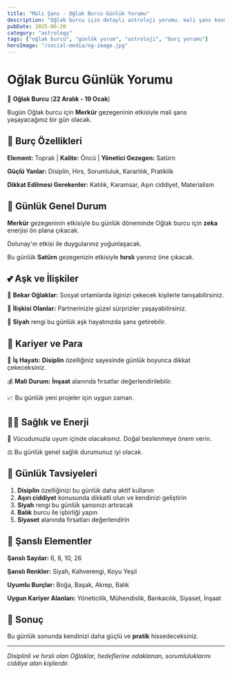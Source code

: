 ```yaml
---
title: "Mali Şans - Oğlak Burcu Günlük Yorumu"
description: "Oğlak burcu için detaylı astroloji yorumu. mali şans konusunda rehberlik."
pubDate: 2025-06-20
category: "astrology"
tags: ["oğlak burcu", "günlük yorum", "astroloji", "burç yorumu"]
heroImage: "/social-media/og-image.jpg"
---
```


# Oğlak Burcu Günlük Yorumu

🐐 **Oğlak Burcu** (**22 Aralık - 19 Ocak**)

Bugün Oğlak burcu için **Merkür** gezegeninin etkisiyle mali şans yaşayacağınız bir gün olacak.

## 🌟 Burç Özellikleri

**Element:** Toprak | **Kalite:** Öncü | **Yönetici Gezegen:** Satürn

**Güçlü Yanlar:** Disiplin, Hırs, Sorumluluk, Kararlılık, Pratiklik

**Dikkat Edilmesi Gerekenler:** Katılık, Karamsar, Aşırı ciddiyet, Materialism

## 💫 Günlük Genel Durum

**Merkür** gezegeninin etkisiyle bu günlük döneminde Oğlak burcu için **zeka** enerjisi ön plana çıkacak.

Dolunay'ın etkisi ile duygularınız yoğunlaşacak.

Bu günlük **Satürn** gezegenizin etkisiyle **hırslı** yanınız öne çıkacak.

## 💕 Aşk ve İlişkiler

💖 **Bekar Oğlaklar:** Sosyal ortamlarda ilginizi çekecek kişilerle tanışabilirsiniz.

💑 **İlişkisi Olanlar:** Partnerinizle güzel sürprizler yaşayabilirsiniz.

🌹 **Siyah** rengi bu günlük aşk hayatınızda şans getirebilir.

## 💼 Kariyer ve Para

🚀 **İş Hayatı:** **Disiplin** özelliğiniz sayesinde günlük boyunca dikkat çekeceksiniz.

💰 **Mali Durum:** **İnşaat** alanında fırsatlar değerlendirilebilir.

📈 Bu günlük yeni projeler için uygun zaman.

## 🏃‍♀️ Sağlık ve Enerji

🌱 Vücudunuzla uyum içinde olacaksınız. Doğal beslenmeye önem verin.

⚖️ Bu günlük genel sağlık durumunuz iyi olacak.

## 🎯 Günlük Tavsiyeleri

1. **Disiplin** özelliğinizi bu günlük daha aktif kullanın
2. **Aşırı ciddiyet** konusunda dikkatli olun ve kendinizi geliştirin
3. **Siyah** rengi bu günlük şansınızı artıracak
4. **Balık** burcu ile işbirliği yapın
5. **Siyaset** alanında fırsatları değerlendirin

## 🔮 Şanslı Elementler

**Şanslı Sayılar:** 6, 8, 10, 26

**Şanslı Renkler:** Siyah, Kahverengi, Koyu Yeşil

**Uyumlu Burçlar:** Boğa, Başak, Akrep, Balık

**Uygun Kariyer Alanları:** Yöneticilik, Mühendislik, Bankacılık, Siyaset, İnşaat

## 💫 Sonuç

Bu günlük sonunda kendinizi daha güçlü ve **pratik** hissedeceksiniz.

---

*Disiplinli ve hırslı olan Oğlaklar, hedeflerine odaklanan, sorumluluklarını ciddiye alan kişilerdir.*
